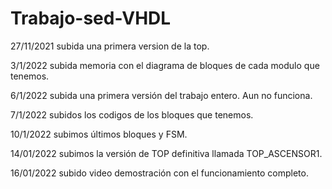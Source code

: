 # Trabajo-sed-VHDL

27/11/2021 subida una primera version de la top.

3/1/2022 subida memoria con el diagrama de bloques de cada modulo que tenemos.

6/1/2022 subida una primera versión del trabajo entero. Aun no funciona.

7/1/2022 subidos los codigos de los bloques que tenemos.

10/1/2022 subimos últimos bloques y FSM.

14/01/2022 subimos la versión de TOP definitiva llamada TOP_ASCENSOR1.

16/01/2022 subido video demostración con el funcionamiento completo.
